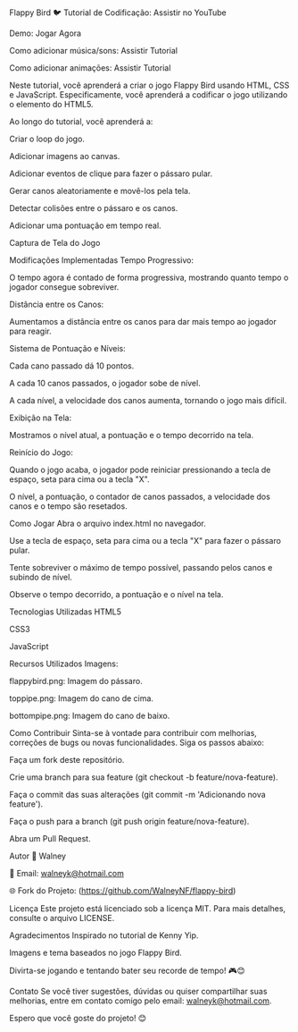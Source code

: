 Flappy Bird 🐦
Tutorial de Codificação: Assistir no YouTube

Demo: Jogar Agora

Como adicionar música/sons: Assistir Tutorial

Como adicionar animações: Assistir Tutorial

Neste tutorial, você aprenderá a criar o jogo Flappy Bird usando HTML, CSS e JavaScript. Especificamente, você aprenderá a codificar o jogo utilizando o elemento <canvas> do HTML5.

Ao longo do tutorial, você aprenderá a:

Criar o loop do jogo.

Adicionar imagens ao canvas.

Adicionar eventos de clique para fazer o pássaro pular.

Gerar canos aleatoriamente e movê-los pela tela.

Detectar colisões entre o pássaro e os canos.

Adicionar uma pontuação em tempo real.

Captura de Tela do Jogo

Modificações Implementadas
Tempo Progressivo:

O tempo agora é contado de forma progressiva, mostrando quanto tempo o jogador consegue sobreviver.

Distância entre os Canos:

Aumentamos a distância entre os canos para dar mais tempo ao jogador para reagir.

Sistema de Pontuação e Níveis:

Cada cano passado dá 10 pontos.

A cada 10 canos passados, o jogador sobe de nível.

A cada nível, a velocidade dos canos aumenta, tornando o jogo mais difícil.

Exibição na Tela:

Mostramos o nível atual, a pontuação e o tempo decorrido na tela.

Reinício do Jogo:

Quando o jogo acaba, o jogador pode reiniciar pressionando a tecla de espaço, seta para cima ou a tecla "X".

O nível, a pontuação, o contador de canos passados, a velocidade dos canos e o tempo são resetados.

Como Jogar
Abra o arquivo index.html no navegador.

Use a tecla de espaço, seta para cima ou a tecla "X" para fazer o pássaro pular.

Tente sobreviver o máximo de tempo possível, passando pelos canos e subindo de nível.

Observe o tempo decorrido, a pontuação e o nível na tela.

Tecnologias Utilizadas
HTML5

CSS3

JavaScript

Recursos Utilizados
Imagens:

flappybird.png: Imagem do pássaro.

toppipe.png: Imagem do cano de cima.

bottompipe.png: Imagem do cano de baixo.

Como Contribuir
Sinta-se à vontade para contribuir com melhorias, correções de bugs ou novas funcionalidades. Siga os passos abaixo:

Faça um fork deste repositório.

Crie uma branch para sua feature (git checkout -b feature/nova-feature).

Faça o commit das suas alterações (git commit -m 'Adicionando nova feature').

Faça o push para a branch (git push origin feature/nova-feature).

Abra um Pull Request.

Autor
👤 Walney

📧 Email: walneyk@hotmail.com

🌐 Fork do Projeto: (https://github.com/WalneyNF/flappy-bird)

Licença
Este projeto está licenciado sob a licença MIT. Para mais detalhes, consulte o arquivo LICENSE.

Agradecimentos
Inspirado no tutorial de Kenny Yip.

Imagens e tema baseados no jogo Flappy Bird.

Divirta-se jogando e tentando bater seu recorde de tempo! 🎮😊

Contato
Se você tiver sugestões, dúvidas ou quiser compartilhar suas melhorias, entre em contato comigo pelo email: walneyk@hotmail.com.

Espero que você goste do projeto! 😊

